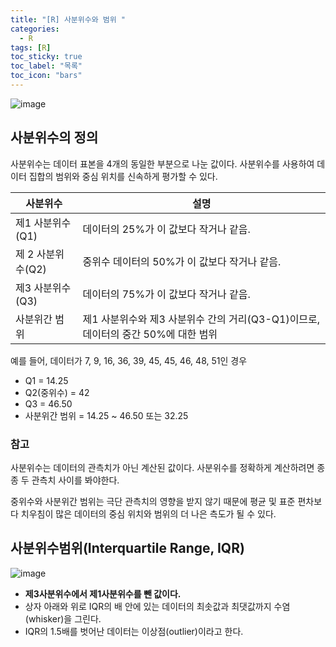 ```yaml
---
title: "[R] 사분위수와 범위 "
categories:
  - R
tags: [R]
toc_sticky: true
toc_label: "목록"
toc_icon: "bars"
---
```


![image](https://github.com/solfany/solfany.github.io/assets/123814718/b1b540e8-d4df-43b6-b6e4-6f904490f649)

## 사분위수의 정의

사분위수는 데이터 표본을 4개의 동일한 부분으로 나눈 값이다.
사분위수를 사용하여 데이터 집합의 범위와 중심 위치를 신속하게 평가할 수 있다.

| 사분위수          | 설명                                                                              |
| ----------------- | --------------------------------------------------------------------------------- |
| 제1 사분위수(Q1)  | 데이터의 25%가 이 값보다 작거나 같음.                                             |
| 제 2 사분위수(Q2) | 중위수 데이터의 50%가 이 값보다 작거나 같음.                                      |
| 제3 사분위수(Q3)  | 데이터의 75%가 이 값보다 작거나 같음.                                             |
| 사분위간 범위     | 제1 사분위수와 제3 사분위수 간의 거리(Q3-Q1)이므로, 데이터의 중간 50%에 대한 범위 |

예를 들어, 데이터가 7, 9, 16, 36, 39, 45, 45, 46, 48, 51인 경우

- Q1 = 14.25
- Q2(중위수) = 42
- Q3 = 46.50
- 사분위간 범위 = 14.25 ~ 46.50 또는 32.25

### **참고**

사분위수는 데이터의 관측치가 아닌 계산된 값이다.
사분위수를 정확하게 계산하려면 종종 두 관측치 사이를 봐야한다.

중위수와 사분위간 범위는 극단 관측치의 영향을 받지 않기 때문에 평균 및 표준 편차보다 치우침이 많은 데이터의 중심 위치와 범위의 더 나은 측도가 될 수 있다.

## 사분위수범위(Interquartile Range, IQR)

![image](https://github.com/solfany/solfany.github.io/assets/123814718/08d90b42-f086-48ad-a341-5f718a296fef)

- **제3사분위수에서 제1사분위수를 뺀 값이다.**
- 상자 아래와 위로 IQR의 배 안에 있는 데이터의 최솟값과 최댓값까지 수염(whisker)을 그린다.
- IQR의 1.5배를 벗어난 데이터는 이상점(outlier)이라고 한다.
